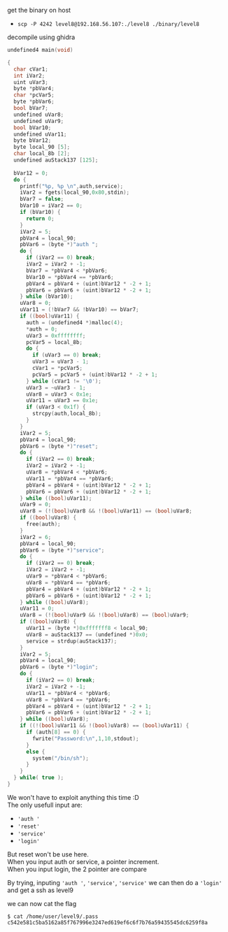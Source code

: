 get the binary on host
* `scp -P 4242 level8@192.168.56.107:./level8 ./binary/level8`

decompile using ghidra
```c
undefined4 main(void)

{
  char cVar1;
  int iVar2;
  uint uVar3;
  byte *pbVar4;
  char *pcVar5;
  byte *pbVar6;
  bool bVar7;
  undefined uVar8;
  undefined uVar9;
  bool bVar10;
  undefined uVar11;
  byte bVar12;
  byte local_90 [5];
  char local_8b [2];
  undefined auStack137 [125];
  
  bVar12 = 0;
  do {
    printf("%p, %p \n",auth,service);
    iVar2 = fgets(local_90,0x80,stdin);
    bVar7 = false;
    bVar10 = iVar2 == 0;
    if (bVar10) {
      return 0;
    }
    iVar2 = 5;
    pbVar4 = local_90;
    pbVar6 = (byte *)"auth ";
    do {
      if (iVar2 == 0) break;
      iVar2 = iVar2 + -1;
      bVar7 = *pbVar4 < *pbVar6;
      bVar10 = *pbVar4 == *pbVar6;
      pbVar4 = pbVar4 + (uint)bVar12 * -2 + 1;
      pbVar6 = pbVar6 + (uint)bVar12 * -2 + 1;
    } while (bVar10);
    uVar8 = 0;
    uVar11 = (!bVar7 && !bVar10) == bVar7;
    if ((bool)uVar11) {
      auth = (undefined4 *)malloc(4);
      *auth = 0;
      uVar3 = 0xffffffff;
      pcVar5 = local_8b;
      do {
        if (uVar3 == 0) break;
        uVar3 = uVar3 - 1;
        cVar1 = *pcVar5;
        pcVar5 = pcVar5 + (uint)bVar12 * -2 + 1;
      } while (cVar1 != '\0');
      uVar3 = ~uVar3 - 1;
      uVar8 = uVar3 < 0x1e;
      uVar11 = uVar3 == 0x1e;
      if (uVar3 < 0x1f) {
        strcpy(auth,local_8b);
      }
    }
    iVar2 = 5;
    pbVar4 = local_90;
    pbVar6 = (byte *)"reset";
    do {
      if (iVar2 == 0) break;
      iVar2 = iVar2 + -1;
      uVar8 = *pbVar4 < *pbVar6;
      uVar11 = *pbVar4 == *pbVar6;
      pbVar4 = pbVar4 + (uint)bVar12 * -2 + 1;
      pbVar6 = pbVar6 + (uint)bVar12 * -2 + 1;
    } while ((bool)uVar11);
    uVar9 = 0;
    uVar8 = (!(bool)uVar8 && !(bool)uVar11) == (bool)uVar8;
    if ((bool)uVar8) {
      free(auth);
    }
    iVar2 = 6;
    pbVar4 = local_90;
    pbVar6 = (byte *)"service";
    do {
      if (iVar2 == 0) break;
      iVar2 = iVar2 + -1;
      uVar9 = *pbVar4 < *pbVar6;
      uVar8 = *pbVar4 == *pbVar6;
      pbVar4 = pbVar4 + (uint)bVar12 * -2 + 1;
      pbVar6 = pbVar6 + (uint)bVar12 * -2 + 1;
    } while ((bool)uVar8);
    uVar11 = 0;
    uVar8 = (!(bool)uVar9 && !(bool)uVar8) == (bool)uVar9;
    if ((bool)uVar8) {
      uVar11 = (byte *)0xfffffff8 < local_90;
      uVar8 = auStack137 == (undefined *)0x0;
      service = strdup(auStack137);
    }
    iVar2 = 5;
    pbVar4 = local_90;
    pbVar6 = (byte *)"login";
    do {
      if (iVar2 == 0) break;
      iVar2 = iVar2 + -1;
      uVar11 = *pbVar4 < *pbVar6;
      uVar8 = *pbVar4 == *pbVar6;
      pbVar4 = pbVar4 + (uint)bVar12 * -2 + 1;
      pbVar6 = pbVar6 + (uint)bVar12 * -2 + 1;
    } while ((bool)uVar8);
    if ((!(bool)uVar11 && !(bool)uVar8) == (bool)uVar11) {
      if (auth[8] == 0) {
        fwrite("Password:\n",1,10,stdout);
      }
      else {
        system("/bin/sh");
      }
    }
  } while( true );
}
```

We won't have to exploit anything this time :D\
The only usefull input are:
* `'auth '`
* `'reset'`
* `'service'`
* `'login'`

But reset won't be use here.\
When you input auth or service, a pointer increment.\
When you input login, the 2 pointer are compare

By trying, inputing `'auth '`, `'service'`, `'service'` we can then do a `'login'` and get a ssh as level9

we can now cat the flag
```
$ cat /home/user/level9/.pass
c542e581c5ba5162a85f767996e3247ed619ef6c6f7b76a59435545dc6259f8a
```
